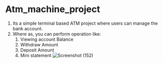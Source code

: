 # Atm_machine_project
1. Its a simple terminal based ATM project where users can manage the bank account.
2. Where as, you can perform operation like:
   1. Viewing account Balance
   2. Withdraw Amount
   3. Deposit Amount
   4. Mini statement
![Screenshot (152)](https://user-images.githubusercontent.com/104826351/197497329-fd60961f-2964-4ff3-8205-c27fae924de5.png)
